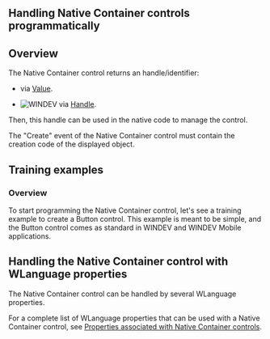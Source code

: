 
## Handling Native Container controls programmatically
			

<a name="NOTE1"></a>
<a name="NOTE1_1"></a>


## Overview
<a name="overview_ELTTEXTE000199"></a>
The Native Container control returns an handle/identifier: 

- via [Value](../Proprietes/2510130.md). 

- ![WINDEV](https://doc.pcsoft.fr/ext/images/us/WD.png) via [Handle](../WDLang1/3015005.md).




Then, this handle can be used in the native code to manage the control. 

The "Create" event of the Native Container control must contain the creation code of the displayed object. 



<a name="NOTE2"></a>
<a name="NOTE2_1"></a>


## Training examples
<a name="training_examples_ELTTEXTE000223"></a>


### Overview
<a name="overview_ELTPARAGRAPHE000036"></a>

To start programming the Native Container control, let's see a training example to create a Button control. This example is meant to be simple, and the Button control comes as standard in WINDEV and WINDEV Mobile applications.  









## Handling the Native Container control with WLanguage properties
<a name="handling_the_native_container_control_with_wlanguage_properties_ELTTEXTE000265"></a>
The Native Container control can be handled by several WLanguage properties. 
 
For a complete list of WLanguage properties that can be used with a Native Container control, see [Properties associated with Native Container controls](../WDChamp/1410087044.md).



